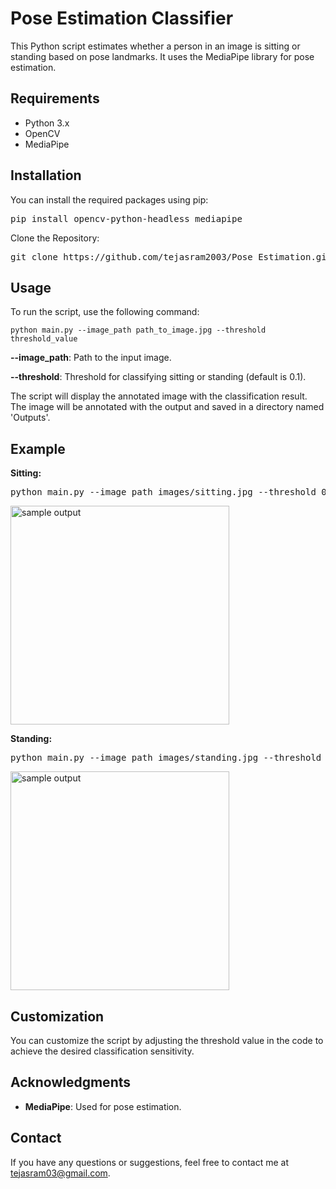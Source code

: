 
<body>

<h1>Pose Estimation Classifier</h1>

<p>This Python script estimates whether a person in an image is sitting or standing based on pose landmarks. It uses the MediaPipe library for pose estimation.</p>

<h2>Requirements</h2>
<ul>
<li>Python 3.x</li>
<li>OpenCV</li>
<li>MediaPipe</li>
</ul>

<h2>Installation</h2>
<p>You can install the required packages using pip:</p>
<pre>pip install opencv-python-headless mediapipe</pre>

<p>Clone the Repository:</p>
<pre>git clone https://github.com/tejasram2003/Pose_Estimation.git</pre>

<h2>Usage</h2>
<p>To run the script, use the following command:</p>
<code>python main.py --image_path path_to_image.jpg --threshold threshold_value</code>

<p><strong>--image_path</strong>: Path to the input image.</p>
<p><strong>--threshold</strong>: Threshold for classifying sitting or standing (default is 0.1).</p>

<p>The script will display the annotated image with the classification result. The image will be annotated with the output and saved in a directory named 'Outputs'.</p>

<h2>Example</h2>

<p><strong>Sitting:</strong></p>
<pre>python main.py --image_path images/sitting.jpg --threshold 0.1</pre>

<img src="https://ik.imagekit.io/tejasram/sitting.png?updatedAt=1694442950156" width="350" alt="sample output">

<p><strong>Standing:</strong></p>
<pre>python main.py --image_path images/standing.jpg --threshold 0.1</pre>

<img src="https://ik.imagekit.io/tejasram/standing.png?updatedAt=1694442950062" width="350" alt="sample output">


<h2>Customization</h2>
<p>You can customize the script by adjusting the threshold value in the code to achieve the desired classification sensitivity.</p>

<h2>Acknowledgments</h2>
<ul>
<li><strong><a href="https://mediapipe.dev/" style="text-decoration: none;">MediaPipe</a></strong>: Used for pose estimation.</li>
</ul>

<h2>Contact</h2>
<p>If you have any questions or suggestions, feel free to contact me at <a href="mailto:tejasram03@gmail.com">tejasram03@gmail.com</a>.</p>

</body>
</html>
